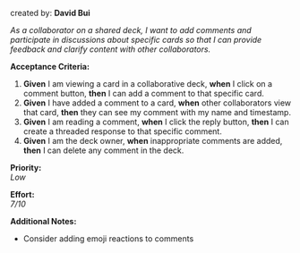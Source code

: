 created by: **David Bui**

_As a collaborator on a shared deck, I want to add comments and participate in discussions about specific cards so that I can provide feedback and clarify content with other collaborators._

**Acceptance Criteria:**

1. **Given** I am viewing a card in a collaborative deck, **when** I click on a comment button, **then** I can add a comment to that specific card.
2. **Given** I have added a comment to a card, **when** other collaborators view that card, **then** they can see my comment with my name and timestamp.
3. **Given** I am reading a comment, **when** I click the reply button, **then** I can create a threaded response to that specific comment.
4. **Given** I am the deck owner, **when** inappropriate comments are added, **then** I can delete any comment in the deck.

**Priority:**  
_Low_

**Effort:**  
_7/10_

**Additional Notes:**
- Consider adding emoji reactions to comments